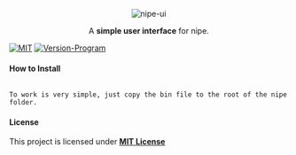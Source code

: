 
<p align="center"><img src="https://i.imgur.com/8a7dLTr.png" alt="nipe-ui"> </p>
<p align="center">A <b>simple user interface</b> for nipe.</p>

[![MIT](https://img.shields.io/badge/license-MIT-blue.svg)](https://github.com/GouveaHeitor/nipe/blob/master/LICENSE.md)
[![Version-Program](https://img.shields.io/badge/version-0.1-blue.svg)](https://github.com/natandiasm/nipe-ui/releases)


#### How to Install
```

To work is very simple, just copy the bin file to the root of the nipe folder.

```

#### License

 This project is licensed under [**MIT License**](https://github.com/natandiasm/nipe-ui/blob/master/LICENSE.md)
